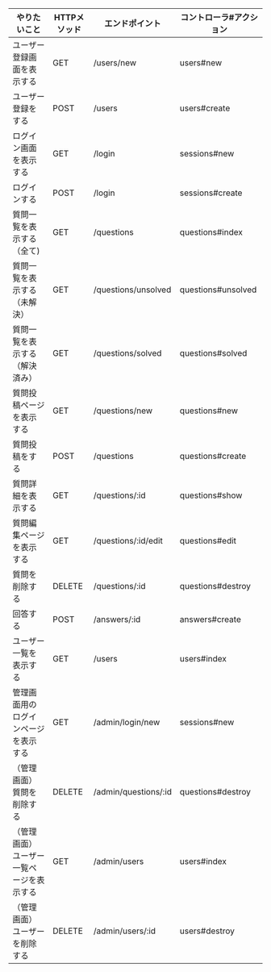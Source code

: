 | やりたいこと | HTTPメソッド | エンドポイント | コントローラ#アクション |
| ---- | ---- | ---- | ---- |
| ユーザー登録画面を表示する | GET | /users/new | users#new |
| ユーザー登録をする | POST | /users | users#create |
| ログイン画面を表示する | GET | /login | sessions#new |
| ログインする | POST | /login | sessions#create |
| 質問一覧を表示する（全て) | GET | /questions | questions#index |
| 質問一覧を表示する（未解決） | GET | /questions/unsolved | questions#unsolved |
| 質問一覧を表示する（解決済み） | GET | /questions/solved | questions#solved |
| 質問投稿ページを表示する | GET | /questions/new | questions#new |
| 質問投稿をする | POST | /questions | questions#create |
| 質問詳細を表示する | GET | /questions/:id | questions#show |
| 質問編集ページを表示する | GET| /questions/:id/edit | questions#edit |
| 質問を削除する | DELETE | /questions/:id | questions#destroy |
| 回答する | POST | /answers/:id | answers#create |
| ユーザー一覧を表示する | GET | /users | users#index |
| 管理画面用のログインページを表示する | GET | /admin/login/new | sessions#new |
| （管理画面）質問を削除する | DELETE | /admin/questions/:id | questions#destroy |
| （管理画面）ユーザー一覧ページを表示する | GET | /admin/users | users#index |
| （管理画面）ユーザーを削除する | DELETE | /admin/users/:id | users#destroy |
